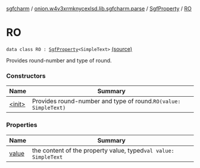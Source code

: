 [sgfcharm](../../../index.md) / [onion.w4v3xrmknycexlsd.lib.sgfcharm.parse](../../index.md) / [SgfProperty](../index.md) / [RO](./index.md)

# RO

`data class RO : `[`SgfProperty`](../index.md)`<SimpleText>` [(source)](https://github.com/w4v3/sgfcharm/tree/master/sgfcharm/src/main/java/onion/w4v3xrmknycexlsd/lib/sgfcharm/parse/SgfTree.kt#L226)

Provides round-number and type of round.

### Constructors

| Name | Summary |
|---|---|
| [&lt;init&gt;](-init-.md) | Provides round-number and type of round.`RO(value: SimpleText)` |

### Properties

| Name | Summary |
|---|---|
| [value](value.md) | the content of the property value, typed`val value: SimpleText` |
